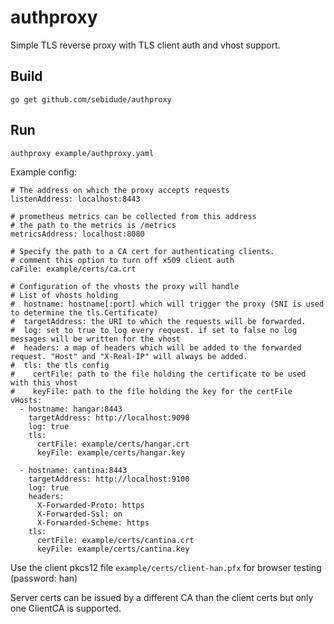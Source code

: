 # authproxy

Simple TLS reverse proxy with TLS client auth and vhost support.

## Build
```
go get github.com/sebidude/authproxy
```
## Run
```
authproxy example/authproxy.yaml
```

Example config:
```
# The address on which the proxy accepts requests
listenAddress: localhost:8443

# prometheus metrics can be collected from this address 
# the path to the metrics is /metrics
metricsAddress: localhost:8080

# Specify the path to a CA cert for authenticating clients.
# comment this option to turn off x509 client auth
caFile: example/certs/ca.crt

# Configuration of the vhosts the proxy will handle
# List of vhosts holding
#  hostname: hostname[:port] which will trigger the proxy (SNI is used to determine the tls.Certificate)
#  targetAddress: the URI to which the requests will be forwarded.
#  log: set to true to log every request. if set to false no log messages will be written for the vhost
#  headers: a map of headers which will be added to the forwarded request. "Host" and "X-Real-IP" will always be added.
#  tls: the tls config
#    certFile: path to the file holding the certificate to be used with this vhost
#    keyFile: path to the file holding the key for the certFile 
vHosts:
  - hostname: hangar:8443
    targetAddress: http://localhost:9090
    log: true
    tls:
      certFile: example/certs/hangar.crt
      keyFile: example/certs/hangar.key

  - hostname: cantina:8443
    targetAddress: http://localhost:9100
    log: true
    headers:
      X-Forwarded-Proto: https
      X-Forwarded-Ssl: on
      X-Forwarded-Scheme: https
    tls:
      certFile: example/certs/cantina.crt
      keyFile: example/certs/cantina.key

```

Use the client pkcs12 file ```example/certs/client-han.pfx``` for browser testing (password: han)

Server certs can be issued by a different CA than the client certs but only one ClientCA is supported.

